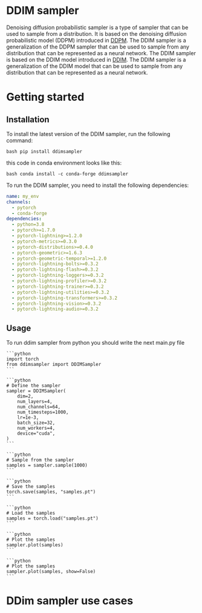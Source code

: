 # DDIM sampler

Denoising diffusion probabilistic sampler is a type of sampler that can be used to sample from a distribution. It is based on the denoising diffusion probabilistic model (DDPM) introduced in [DDPM](https://arxiv.org/abs/2006.11239). The DDIM sampler is a generalization of the DDPM sampler that can be used to sample from any distribution that can be represented as a neural network. The DDIM sampler is based on the DDIM model introduced in [DDIM](https://arxiv.org/abs/2102.09688). The DDIM sampler is a generalization of the DDIM model that can be used to sample from any distribution that can be represented as a neural network.

# Getting started

## Installation

To install the latest version of the DDIM sampler, run the following command:

`bash pip install ddimsampler `

this code in conda environment looks like this:

`bash conda install -c conda-forge ddimsampler `

To run the DDIM sampler, you need to install the following dependencies:

```yaml
name: my_env
channels:
  - pytorch
  - conda-forge
dependencies:
  - python=3.8
  - pytorch>=1.7.0
  - pytorch-lightning>=1.2.0
  - pytorch-metrics>=0.3.0
  - pytorch-distributions>=0.4.0
  - pytorch-geometric>=1.6.3
  - pytorch-geometric-temporal>=1.2.0
  - pytorch-lightning-bolts>=0.3.2
  - pytorch-lightning-flash>=0.3.2
  - pytorch-lightning-loggers>=0.3.2
  - pytorch-lightning-profiler>=0.3.2
  - pytorch-lightning-trainer>=0.3.2
  - pytorch-lightning-utilities>=0.3.2
  - pytorch-lightning-transformers>=0.3.2
  - pytorch-lightning-vision>=0.3.2
  - pytorch-lightning-audio>=0.3.2
```

## Usage

To run ddim sampler from python you should write the next main.py file

    ```python
    import torch
    from ddimsampler import DDIMSampler
    ```

    ```python
    # Define the sampler
    sampler = DDIMSampler(
        dim=2,
        num_layers=4,
        num_channels=64,
        num_timesteps=1000,
        lr=1e-3,
        batch_size=32,
        num_workers=4,
        device="cuda",
    )
    ```

    ```python
    # Sample from the sampler
    samples = sampler.sample(1000)
    ```

    ```python
    # Save the samples
    torch.save(samples, "samples.pt")
    ```

    ```python
    # Load the samples
    samples = torch.load("samples.pt")
    ```

    ```python
    # Plot the samples
    sampler.plot(samples)
    ```

    ```python
    # Plot the samples
    sampler.plot(samples, show=False)
    ```

# DDim sampler use cases
